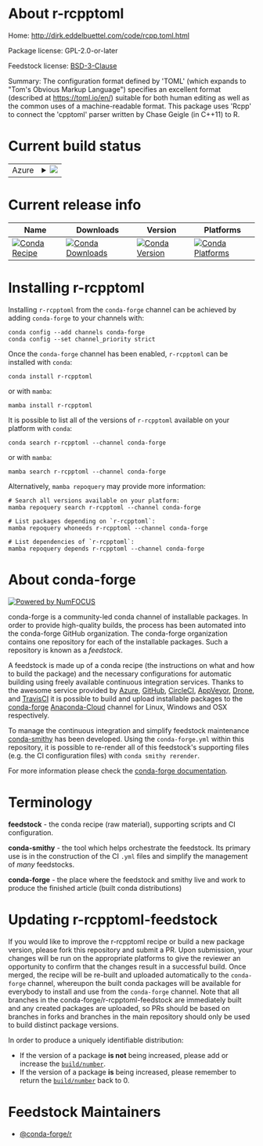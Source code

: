 About r-rcpptoml
================

Home: http://dirk.eddelbuettel.com/code/rcpp.toml.html

Package license: GPL-2.0-or-later

Feedstock license: [BSD-3-Clause](https://github.com/conda-forge/r-rcpptoml-feedstock/blob/main/LICENSE.txt)

Summary: The configuration format defined by 'TOML' (which expands to "Tom's Obvious Markup Language") specifies an excellent format (described at <https://toml.io/en/>) suitable for both human editing as well as the common uses of a machine-readable format. This package uses 'Rcpp' to connect the 'cpptoml' parser written by Chase Geigle (in C++11) to R.

Current build status
====================


<table>
    
  <tr>
    <td>Azure</td>
    <td>
      <details>
        <summary>
          <a href="https://dev.azure.com/conda-forge/feedstock-builds/_build/latest?definitionId=3475&branchName=main">
            <img src="https://dev.azure.com/conda-forge/feedstock-builds/_apis/build/status/r-rcpptoml-feedstock?branchName=main">
          </a>
        </summary>
        <table>
          <thead><tr><th>Variant</th><th>Status</th></tr></thead>
          <tbody><tr>
              <td>linux_64_r_base4.1</td>
              <td>
                <a href="https://dev.azure.com/conda-forge/feedstock-builds/_build/latest?definitionId=3475&branchName=main">
                  <img src="https://dev.azure.com/conda-forge/feedstock-builds/_apis/build/status/r-rcpptoml-feedstock?branchName=main&jobName=linux&configuration=linux_64_r_base4.1" alt="variant">
                </a>
              </td>
            </tr><tr>
              <td>linux_64_r_base4.2</td>
              <td>
                <a href="https://dev.azure.com/conda-forge/feedstock-builds/_build/latest?definitionId=3475&branchName=main">
                  <img src="https://dev.azure.com/conda-forge/feedstock-builds/_apis/build/status/r-rcpptoml-feedstock?branchName=main&jobName=linux&configuration=linux_64_r_base4.2" alt="variant">
                </a>
              </td>
            </tr><tr>
              <td>linux_aarch64_r_base4.1</td>
              <td>
                <a href="https://dev.azure.com/conda-forge/feedstock-builds/_build/latest?definitionId=3475&branchName=main">
                  <img src="https://dev.azure.com/conda-forge/feedstock-builds/_apis/build/status/r-rcpptoml-feedstock?branchName=main&jobName=linux&configuration=linux_aarch64_r_base4.1" alt="variant">
                </a>
              </td>
            </tr><tr>
              <td>linux_aarch64_r_base4.2</td>
              <td>
                <a href="https://dev.azure.com/conda-forge/feedstock-builds/_build/latest?definitionId=3475&branchName=main">
                  <img src="https://dev.azure.com/conda-forge/feedstock-builds/_apis/build/status/r-rcpptoml-feedstock?branchName=main&jobName=linux&configuration=linux_aarch64_r_base4.2" alt="variant">
                </a>
              </td>
            </tr><tr>
              <td>linux_ppc64le_r_base4.1</td>
              <td>
                <a href="https://dev.azure.com/conda-forge/feedstock-builds/_build/latest?definitionId=3475&branchName=main">
                  <img src="https://dev.azure.com/conda-forge/feedstock-builds/_apis/build/status/r-rcpptoml-feedstock?branchName=main&jobName=linux&configuration=linux_ppc64le_r_base4.1" alt="variant">
                </a>
              </td>
            </tr><tr>
              <td>linux_ppc64le_r_base4.2</td>
              <td>
                <a href="https://dev.azure.com/conda-forge/feedstock-builds/_build/latest?definitionId=3475&branchName=main">
                  <img src="https://dev.azure.com/conda-forge/feedstock-builds/_apis/build/status/r-rcpptoml-feedstock?branchName=main&jobName=linux&configuration=linux_ppc64le_r_base4.2" alt="variant">
                </a>
              </td>
            </tr><tr>
              <td>osx_64_r_base4.1</td>
              <td>
                <a href="https://dev.azure.com/conda-forge/feedstock-builds/_build/latest?definitionId=3475&branchName=main">
                  <img src="https://dev.azure.com/conda-forge/feedstock-builds/_apis/build/status/r-rcpptoml-feedstock?branchName=main&jobName=osx&configuration=osx_64_r_base4.1" alt="variant">
                </a>
              </td>
            </tr><tr>
              <td>osx_64_r_base4.2</td>
              <td>
                <a href="https://dev.azure.com/conda-forge/feedstock-builds/_build/latest?definitionId=3475&branchName=main">
                  <img src="https://dev.azure.com/conda-forge/feedstock-builds/_apis/build/status/r-rcpptoml-feedstock?branchName=main&jobName=osx&configuration=osx_64_r_base4.2" alt="variant">
                </a>
              </td>
            </tr><tr>
              <td>osx_arm64_r_base4.1</td>
              <td>
                <a href="https://dev.azure.com/conda-forge/feedstock-builds/_build/latest?definitionId=3475&branchName=main">
                  <img src="https://dev.azure.com/conda-forge/feedstock-builds/_apis/build/status/r-rcpptoml-feedstock?branchName=main&jobName=osx&configuration=osx_arm64_r_base4.1" alt="variant">
                </a>
              </td>
            </tr><tr>
              <td>osx_arm64_r_base4.2</td>
              <td>
                <a href="https://dev.azure.com/conda-forge/feedstock-builds/_build/latest?definitionId=3475&branchName=main">
                  <img src="https://dev.azure.com/conda-forge/feedstock-builds/_apis/build/status/r-rcpptoml-feedstock?branchName=main&jobName=osx&configuration=osx_arm64_r_base4.2" alt="variant">
                </a>
              </td>
            </tr><tr>
              <td>win_64</td>
              <td>
                <a href="https://dev.azure.com/conda-forge/feedstock-builds/_build/latest?definitionId=3475&branchName=main">
                  <img src="https://dev.azure.com/conda-forge/feedstock-builds/_apis/build/status/r-rcpptoml-feedstock?branchName=main&jobName=win&configuration=win_64_" alt="variant">
                </a>
              </td>
            </tr>
          </tbody>
        </table>
      </details>
    </td>
  </tr>
</table>

Current release info
====================

| Name | Downloads | Version | Platforms |
| --- | --- | --- | --- |
| [![Conda Recipe](https://img.shields.io/badge/recipe-r--rcpptoml-green.svg)](https://anaconda.org/conda-forge/r-rcpptoml) | [![Conda Downloads](https://img.shields.io/conda/dn/conda-forge/r-rcpptoml.svg)](https://anaconda.org/conda-forge/r-rcpptoml) | [![Conda Version](https://img.shields.io/conda/vn/conda-forge/r-rcpptoml.svg)](https://anaconda.org/conda-forge/r-rcpptoml) | [![Conda Platforms](https://img.shields.io/conda/pn/conda-forge/r-rcpptoml.svg)](https://anaconda.org/conda-forge/r-rcpptoml) |

Installing r-rcpptoml
=====================

Installing `r-rcpptoml` from the `conda-forge` channel can be achieved by adding `conda-forge` to your channels with:

```
conda config --add channels conda-forge
conda config --set channel_priority strict
```

Once the `conda-forge` channel has been enabled, `r-rcpptoml` can be installed with `conda`:

```
conda install r-rcpptoml
```

or with `mamba`:

```
mamba install r-rcpptoml
```

It is possible to list all of the versions of `r-rcpptoml` available on your platform with `conda`:

```
conda search r-rcpptoml --channel conda-forge
```

or with `mamba`:

```
mamba search r-rcpptoml --channel conda-forge
```

Alternatively, `mamba repoquery` may provide more information:

```
# Search all versions available on your platform:
mamba repoquery search r-rcpptoml --channel conda-forge

# List packages depending on `r-rcpptoml`:
mamba repoquery whoneeds r-rcpptoml --channel conda-forge

# List dependencies of `r-rcpptoml`:
mamba repoquery depends r-rcpptoml --channel conda-forge
```


About conda-forge
=================

[![Powered by
NumFOCUS](https://img.shields.io/badge/powered%20by-NumFOCUS-orange.svg?style=flat&colorA=E1523D&colorB=007D8A)](https://numfocus.org)

conda-forge is a community-led conda channel of installable packages.
In order to provide high-quality builds, the process has been automated into the
conda-forge GitHub organization. The conda-forge organization contains one repository
for each of the installable packages. Such a repository is known as a *feedstock*.

A feedstock is made up of a conda recipe (the instructions on what and how to build
the package) and the necessary configurations for automatic building using freely
available continuous integration services. Thanks to the awesome service provided by
[Azure](https://azure.microsoft.com/en-us/services/devops/), [GitHub](https://github.com/),
[CircleCI](https://circleci.com/), [AppVeyor](https://www.appveyor.com/),
[Drone](https://cloud.drone.io/welcome), and [TravisCI](https://travis-ci.com/)
it is possible to build and upload installable packages to the
[conda-forge](https://anaconda.org/conda-forge) [Anaconda-Cloud](https://anaconda.org/)
channel for Linux, Windows and OSX respectively.

To manage the continuous integration and simplify feedstock maintenance
[conda-smithy](https://github.com/conda-forge/conda-smithy) has been developed.
Using the ``conda-forge.yml`` within this repository, it is possible to re-render all of
this feedstock's supporting files (e.g. the CI configuration files) with ``conda smithy rerender``.

For more information please check the [conda-forge documentation](https://conda-forge.org/docs/).

Terminology
===========

**feedstock** - the conda recipe (raw material), supporting scripts and CI configuration.

**conda-smithy** - the tool which helps orchestrate the feedstock.
                   Its primary use is in the construction of the CI ``.yml`` files
                   and simplify the management of *many* feedstocks.

**conda-forge** - the place where the feedstock and smithy live and work to
                  produce the finished article (built conda distributions)


Updating r-rcpptoml-feedstock
=============================

If you would like to improve the r-rcpptoml recipe or build a new
package version, please fork this repository and submit a PR. Upon submission,
your changes will be run on the appropriate platforms to give the reviewer an
opportunity to confirm that the changes result in a successful build. Once
merged, the recipe will be re-built and uploaded automatically to the
`conda-forge` channel, whereupon the built conda packages will be available for
everybody to install and use from the `conda-forge` channel.
Note that all branches in the conda-forge/r-rcpptoml-feedstock are
immediately built and any created packages are uploaded, so PRs should be based
on branches in forks and branches in the main repository should only be used to
build distinct package versions.

In order to produce a uniquely identifiable distribution:
 * If the version of a package **is not** being increased, please add or increase
   the [``build/number``](https://docs.conda.io/projects/conda-build/en/latest/resources/define-metadata.html#build-number-and-string).
 * If the version of a package **is** being increased, please remember to return
   the [``build/number``](https://docs.conda.io/projects/conda-build/en/latest/resources/define-metadata.html#build-number-and-string)
   back to 0.

Feedstock Maintainers
=====================

* [@conda-forge/r](https://github.com/conda-forge/r/)

